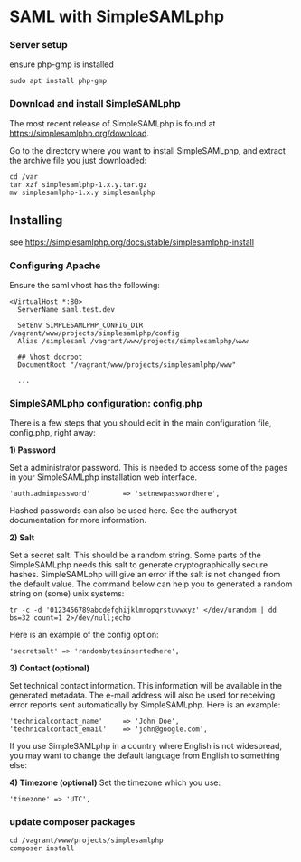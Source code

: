 # SAML with SimpleSAMLphp


### Server setup

ensure php-gmp is installed
```
sudo apt install php-gmp
```


### Download and install SimpleSAMLphp

The most recent release of SimpleSAMLphp is found at https://simplesamlphp.org/download.

Go to the directory where you want to install SimpleSAMLphp, and extract the archive file you just downloaded:
```
cd /var
tar xzf simplesamlphp-1.x.y.tar.gz
mv simplesamlphp-1.x.y simplesamlphp
```

## Installing

see https://simplesamlphp.org/docs/stable/simplesamlphp-install


### Configuring Apache


Ensure the saml vhost has the following:

```
<VirtualHost *:80>
  ServerName saml.test.dev

  SetEnv SIMPLESAMLPHP_CONFIG_DIR /vagrant/www/projects/simplesamlphp/config
  Alias /simplesaml /vagrant/www/projects/simplesamlphp/www

  ## Vhost docroot
  DocumentRoot "/vagrant/www/projects/simplesamlphp/www"

  ...
```


### SimpleSAMLphp configuration: config.php

There is a few steps that you should edit in the main configuration file, config.php, right away:

**1) Password**

Set a administrator password. This is needed to access some of the pages in your SimpleSAMLphp installation web interface.
```
'auth.adminpassword'        => 'setnewpasswordhere',
```

Hashed passwords can also be used here. See the authcrypt documentation for more information.

**2) Salt**

Set a secret salt. This should be a random string. Some parts of the SimpleSAMLphp needs this salt to generate cryptographically secure hashes. SimpleSAMLphp will give an error if the salt is not changed from the default value. The command below can help you to generated a random string on (some) unix systems:
```
tr -c -d '0123456789abcdefghijklmnopqrstuvwxyz' </dev/urandom | dd bs=32 count=1 2>/dev/null;echo
```
Here is an example of the config option:
```
'secretsalt' => 'randombytesinsertedhere',
```

**3) Contact (optional)**

Set technical contact information. This information will be available in the generated metadata. The e-mail address will also be used for receiving error reports sent automatically by SimpleSAMLphp. Here is an example:
```
'technicalcontact_name'     => 'John Doe',
'technicalcontact_email'    => 'john@google.com',
```
If you use SimpleSAMLphp in a country where English is not widespread, you may want to change the default language from English to something else:


**4) Timezone (optional)**
Set the timezone which you use:
```
'timezone' => 'UTC',
```


### update composer packages
```
cd /vagrant/www/projects/simplesamlphp
composer install
```



